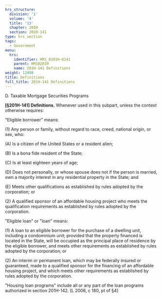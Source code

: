 ```yaml
---
hrs_structure:
  division: '1'
  volume: '4'
  title: '13'
  chapter: 201H
  section: 201H-141
type: hrs_section
tags:
  - Government
menu:
  hrs:
    identifier: HRS_0201H-0141
    parent: HRS0201H
    name: 201H-141 Definitions
weight: 12480
title: Definitions
full_title: 201H-141 Definitions
---
```

D. Taxable Mortgage Securities Programs

**[§201H-141] Definitions.** Whenever used in this subpart, unless the context otherwise requires:

"Eligible borrower" means:

(1) Any person or family, without regard to race, creed, national origin, or sex, who:

(A) Is a citizen of the United States or a resident alien;

(B) Is a bona fide resident of the State;

(C) Is at least eighteen years of age;

(D) Does not personally, or whose spouse does not if the person is married, own a majority interest in any residential property in the State; and

(E) Meets other qualifications as established by rules adopted by the corporation; or

(2) A qualified sponsor of an affordable housing project who meets the qualification requirements as established by rules adopted by the corporation.

"Eligible loan" or "loan" means:

(1) A loan to an eligible borrower for the purchase of a dwelling unit, including a condominium unit; provided that the property financed is located in the State, will be occupied as the principal place of residence by the eligible borrower, and meets other requirements as established by rules adopted by the corporation; or

(2) An interim or permanent loan, which may be federally insured or guaranteed, made to a qualified sponsor for the financing of an affordable housing project, and which meets other requirements as established by rules adopted by the corporation.

"Housing loan programs" include all or any part of the loan programs authorized in section 201H-142\. [L 2006, c 180, pt of §4]